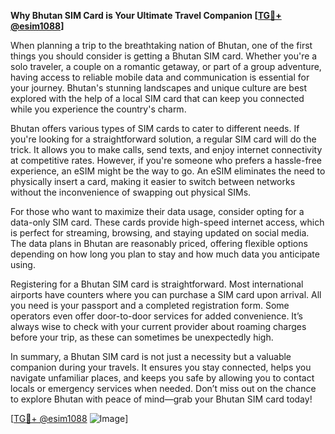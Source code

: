 **Why Bhutan SIM Card is Your Ultimate Travel Companion [[TG💪+ @esim1088](https://t.me/s/esim1088)]**

When planning a trip to the breathtaking nation of Bhutan, one of the first things you should consider is getting a Bhutan SIM card. Whether you're a solo traveler, a couple on a romantic getaway, or part of a group adventure, having access to reliable mobile data and communication is essential for your journey. Bhutan's stunning landscapes and unique culture are best explored with the help of a local SIM card that can keep you connected while you experience the country's charm.

Bhutan offers various types of SIM cards to cater to different needs. If you're looking for a straightforward solution, a regular SIM card will do the trick. It allows you to make calls, send texts, and enjoy internet connectivity at competitive rates. However, if you're someone who prefers a hassle-free experience, an eSIM might be the way to go. An eSIM eliminates the need to physically insert a card, making it easier to switch between networks without the inconvenience of swapping out physical SIMs.

For those who want to maximize their data usage, consider opting for a data-only SIM card. These cards provide high-speed internet access, which is perfect for streaming, browsing, and staying updated on social media. The data plans in Bhutan are reasonably priced, offering flexible options depending on how long you plan to stay and how much data you anticipate using.

Registering for a Bhutan SIM card is straightforward. Most international airports have counters where you can purchase a SIM card upon arrival. All you need is your passport and a completed registration form. Some operators even offer door-to-door services for added convenience. It’s always wise to check with your current provider about roaming charges before your trip, as these can sometimes be unexpectedly high.

In summary, a Bhutan SIM card is not just a necessity but a valuable companion during your travels. It ensures you stay connected, helps you navigate unfamiliar places, and keeps you safe by allowing you to contact locals or emergency services when needed. Don’t miss out on the chance to explore Bhutan with peace of mind—grab your Bhutan SIM card today!

[[TG💪+ @esim1088](https://t.me/s/esim1088) ![Image](https://i.postimg.cc/Y0z9fWf4/image.png)]